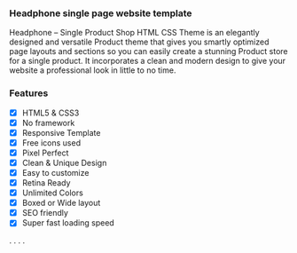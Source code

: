 ### Headphone single page website template



Headphone – Single Product Shop HTML CSS Theme is an elegantly designed and versatile Product theme that gives you smartly optimized page layouts and sections so you can easily create a stunning Product store for a single product. It incorporates a clean and modern design to give your website a professional look in little to no time.


### Features
- [x] HTML5 & CSS3
- [x] No framework
- [x] Responsive Template
- [x] Free icons used
- [x] Pixel Perfect
- [x] Clean & Unique Design
- [x] Easy to customize
- [x] Retina Ready
- [x] Unlimited Colors
- [x] Boxed or Wide layout
- [x] SEO friendly
- [x] Super fast loading speed

.
.
.
.

